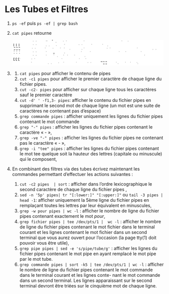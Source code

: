 # Les Tubes et Filtres #

1. `ps -ef` puis `ps -ef | grep bash`
2. `cat pipes` retourne

   ![filepipes](./catpipes.png)

3.
   1. `cat pipes` pour afficher le contenu de pipes
   2. `cut -c1 pipes` pour afficher le premier caractère de chaque ligne du fichier pipes.
   3. `cut -c2- pipes` pour afficher sur chaque ligne tous les caractères sauf le premier caractère
   4. `cut -d' ' -f1,3- pipes`: afficher le contenu du fichier pipes en supprimant le second mot de chaque ligne (un mot est une suite de caractères ne
contenant pas d’espace)
   5. `grep commande pipes` : afficher uniquement les lignes du fichier pipes contenant le mot commande
   6. `grep "-" pipes` : afficher les lignes du fichier pipes contenant le caractère « - »,
   7. `grep -ve "-" pipes` : afficher les lignes du fichier pipes ne contenant pas le caractère « - »,
   8. `grep -i "tee" pipes` : afficher les lignes du fichier pipes contenant le mot tee quelque soit la hauteur des lettres (capitale ou minuscule) qui le
composent,

4. En combinant des filtres via des tubes écrivez maintenant les commandes permettant d’effectuer les actions suivantes : 
   1. `cut -c2 pipes  | sort` : afficher dans l’ordre lexicographique le second caractère de chaque ligne du fichier pipes ,
   2. `sed -n '5p' pipes| tr "[:lower:]" "[:upper:]"` ou `tail -3 pipes | head -1`: afficher uniquement la 5ème ligne du fichier pipes en remplaçant toutes les lettres par leur équivalent en minuscules,
   3. `grep -w pour pipes | wc -l` : afficher le nombre de ligne du fichier pipes contenant exactement le mot _pour_,
   4. `grep fichier pipes | tee /dev/pts/1 |  wc -l` : afficher le nombre de ligne du fichier pipes contenant le mot fichier dans le terminal courant et les lignes contenant le
mot fichier dans un second terminal que vous aurez ouvert pour l’occasion (la page tty(1) doit pouvoir vous être utile),
   5. `grep pipe pipes | sed -e 's/pipe/tube/g'` : afficher les lignes du fichier pipes contenant le mot pipe en ayant remplacé le mot pipe par le mot tube.
   6. `grep commande pipes | sort -k5 | tee /dev/pts/1 | wc -l` : afficher le nombre de ligne du fichier pipes contenant le mot commande dans le terminal courant et les lignes conte-
nant le mot commande dans un second terminal. Les lignes apparaissant sur le second terminal devront être triées sur le
cinquième mot de chaque ligne.
  
